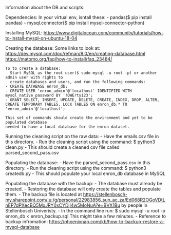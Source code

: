 Information about the DB and scripts:

Dependencies:
	In your virtual env, isntall these:
	- pandas($ pip install pandas)
	- mysql.connector($ pip install mysql-connector-python)

Installing MySQL:
	https://www.digitalocean.com/community/tutorials/how-to-install-mysql-on-ubuntu-18-04


Creating the database:
	Some links to look at:
	https://dev.mysql.com/doc/refman/8.0/en/creating-database.html
	https://matomo.org/faq/how-to-install/faq_23484/
	
	To to create a database:
	  Start MySQL as the root user($ sudo mysql -u root -p) or another admin user with rights to 
	  create databases and users, and run the following commands:
	- CREATE DATABASE enron_db;
	- CREATE USER 'enron_admin'@'localhost' IDENTIFIED WITH mysql_native_password BY '!QWErty123';
	- GRANT SELECT, INSERT, UPDATE, DELETE, CREATE, INDEX, DROP, ALTER, CREATE TEMPORARY TABLES, LOCK TABLES ON enron_db.* TO 'enron_admin'@'localhost';
	
	This set of commands should create the environment and yet to be populated database
	needed to have a local database for the enron dataset.

Running the cleaning script on the raw data:
	- Have the emails.csv file in this directory.
	- Run the cleaning script using the command:
	  $ python3 clean.py
	- This should create a cleaned csv file called parsed_second_pass.csv
	
Populating the database:
	- Have the parsed_second_pass.csv in this directory.
	- Run the cleaning script using the command:
	  $ python3 createdb.py
	- This should populate your local enron_db database in MySQL

Populating the database with the backup:
	- The database must already be created.
	- Restoring the database will only create the tables and populate them.
	- The backup file is located at https://stellenbosch-my.sharepoint.com/:u:/g/personal/22983856_sun_ac_za/Ed068R2OGoVDtLnEP7dPXecBQ5MxJRY0xCYDjI4w5MoNuA?e=BVX1Bu by people in Stellenbosch Univeristy.
	- In the command line run:
	  $ sudo mysql -u root -p enron_db < enron_backup.sql
	  This might take a few minutes.
	- Reference to backup infromation: https://phoenixnap.com/kb/how-to-backup-restore-a-mysql-database

